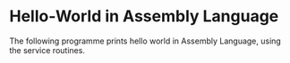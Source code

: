 # Hello-World in Assembly Language
The following programme prints hello world in Assembly Language, using the service routines.
